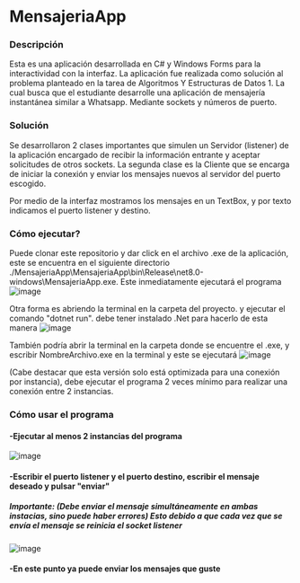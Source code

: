 # MensajeriaApp
### Descripción
Esta es una aplicación desarrollada en C# y Windows Forms para la interactividad con la interfaz. La aplicación fue realizada como solución al problema planteado en la tarea de Algoritmos Y Estructuras de Datos 1. La cual busca que el estudiante desarrolle una aplicación de mensajería instantánea similar a Whatsapp. Mediante sockets y números de puerto. 
### Solución
Se desarrollaron 2 clases importantes que simulen un Servidor (listener) de la aplicación encargado de recibir la información entrante y aceptar solicitudes de otros sockets.
La segunda clase es la Cliente que se encarga de iniciar la conexión y enviar los mensajes nuevos al servidor del puerto escogido.

Por medio de la interfaz mostramos los mensajes en un TextBox, y por texto indicamos el puerto listener y destino.

### Cómo ejecutar?

Puede clonar este repositorio y dar click en el archivo .exe de la aplicación, este se encuentra en el siguiente directorio ./MensajeriaApp\MensajeriaApp\bin\Release\net8.0-windows\MensajeriaApp.exe. Este inmediatamente ejecutará el programa
![image](https://github.com/user-attachments/assets/ec112ea8-8db8-4d41-86e2-747a4ee75ba0)

Otra forma es abriendo la terminal en la carpeta del proyecto. y ejecutar el comando "dotnet run". debe tener instalado .Net para hacerlo de esta manera
![image](https://github.com/user-attachments/assets/38c7316d-f0ff-406a-96b7-228fc3fa5640)

También podría abrir la terminal en la carpeta donde se encuentre el .exe, y escribir NombreArchivo.exe en la terminal y este se ejecutará
![image](https://github.com/user-attachments/assets/93e43801-1012-4207-a2e5-e4075d614fa2)

(Cabe destacar que esta versión solo está optimizada para una conexión por instancia), debe ejecutar el programa 2 veces mínimo para realizar una conexión entre 2 instancias.

### Cómo usar el programa
#### -Ejecutar al menos 2 instancias del programa
![image](https://github.com/user-attachments/assets/7d323c6a-5261-46a4-a8ce-e793f764ccb3)
#### -Escribir el puerto listener y el puerto destino, escribir el mensaje deseado y pulsar "enviar" 
##### Importante: (Debe enviar el mensaje simultáneamente en ambas instacias, sino puede haber errores) Esto debido a que cada vez que se envía el mensaje se reinicia el socket listener
![image](https://github.com/user-attachments/assets/ade804d3-260a-4d1f-9079-cf65d44fe77a)
#### -En este punto ya puede enviar los mensajes que guste




